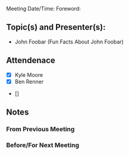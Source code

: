 <!--
DELETE THIS REMINDER (LINES 2-5): This is the TEMPLATE for taking meeting notes
Some parts are filled out. Note that anything in brackets is a placeholder,
and should be replaced with described information

USING REVISION 1.2
-->

Meeting Date/Time:
Foreword:

<!-- foreword/special notes is optional -->

## Topic(s) and Presenter(s):

- John Foobar (Fun Facts About John Foobar)

<!--
Unless otherwise noted attendance is optional, but members are expected to attend,
or have reason for absence (and will be informed of any meeting choices affecting them
in their absence).

IE.
Typically:
- Project Leader (???) is required to be at every meeting

-->

## Attendenace

- [x] Kyle Moore
- [x] Ben Renner

- []

## Notes

### From Previous Meeting

<!-- Have a section for each topic of discussion -->

<!-- Free form notes, include bullet points, paragraphs or best succint takeaways -->

### Before/For Next Meeting
